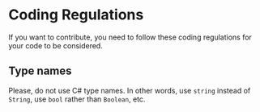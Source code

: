 # Coding Regulations

If you want to contribute, you need to follow these coding regulations for your code to be considered.

## Type names

Please, do not use C# type names. 
In other words, use `string` instead of `String`,
use `bool` rather than `Boolean`, etc.
